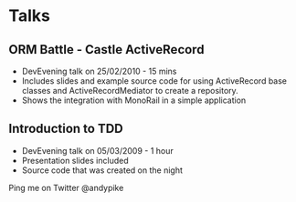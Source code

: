 Talks
=====

ORM Battle - Castle ActiveRecord
--------------------------------

* DevEvening talk on 25/02/2010 - 15 mins
* Includes slides and example source code for using ActiveRecord base classes and ActiveRecordMediator to create a repository.
* Shows the integration with MonoRail in a simple application


Introduction to TDD
-------------------

* DevEvening talk on 05/03/2009 - 1 hour
* Presentation slides included
* Source code that was created on the night 



Ping me on Twitter @andypike